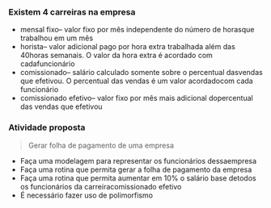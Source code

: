 ### Existem 4 carreiras na empresa
+ mensal fixo– valor fixo por mês independente do número de horasque trabalhou em um mês
+ horista– valor adicional pago por hora extra trabalhada além das 40horas semanais. O valor da hora extra é acordado com cadafuncionário
+ comissionado– salário calculado somente sobre o percentual dasvendas que efetivou. O percentual das vendas é um valor acordadocom cada funcionário
+ comissionado efetivo– valor fixo por mês mais adicional dopercentual das vendas que efetivou


### Atividade proposta

>Gerar folha de pagamento de uma empresa

+ Faça uma modelagem para representar os funcionários dessaempresa
+ Faça uma rotina que permita gerar a folha de pagamento da empresa
+ Faça uma rotina que permita aumentar em 10% o salário base detodos os funcionários da carreiracomissionado efetivo
+ É necessário fazer uso de polimorfismo